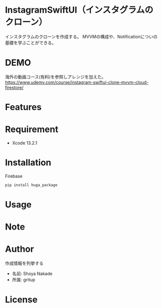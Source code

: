 # InstagramSwiftUI（インスタグラムのクローン）
インスタグラムのクローンを作成する。
MVVMの構成や、Notificationについの基礎を学ぶことができる。
 
# DEMO
海外の動画コース(有料)を参照しアレンジを加えた。
https://www.udemy.com/course/instagram-swiftui-clone-mvvm-cloud-firestore/


# Features

 
# Requirement 
* Xcode 13.2.1 
 
# Installation
 
Firebase
 
```bash
pip install huga_package
```
 
# Usage
 
# Note
 
 
# Author
 
作成情報を列挙する
 
* 名前: Shoya Nakade
* 所属: gritup
 
# License

